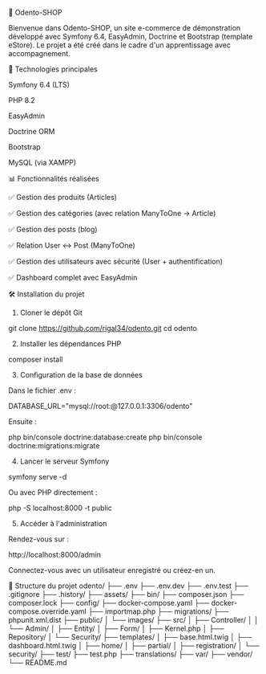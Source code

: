 🦷 Odento-SHOP

Bienvenue dans Odento-SHOP, un site e-commerce de démonstration développé avec Symfony 6.4, EasyAdmin, Doctrine et Bootstrap (template eStore). Le projet a été créé dans le cadre d'un apprentissage avec accompagnement.

🔧 Technologies principales

Symfony 6.4 (LTS)

PHP 8.2

EasyAdmin

Doctrine ORM

Bootstrap

MySQL (via XAMPP)

📊 Fonctionnalités réalisées

✅ Gestion des produits (Articles)

✅ Gestion des catégories (avec relation ManyToOne -> Article)

✅ Gestion des posts (blog)

✅ Relation User <-> Post (ManyToOne)

✅ Gestion des utilisateurs avec sécurité (User + authentification)

✅ Dashboard complet avec EasyAdmin

🛠️ Installation du projet

1. Cloner le dépôt Git

git clone https://github.com/rigal34/odento.git
cd odento

2. Installer les dépendances PHP

composer install

3. Configuration de la base de données

Dans le fichier .env :

DATABASE_URL="mysql://root:@127.0.0.1:3306/odento"

Ensuite :

php bin/console doctrine:database:create
php bin/console doctrine:migrations:migrate

4. Lancer le serveur Symfony

symfony serve -d

Ou avec PHP directement :

php -S localhost:8000 -t public

5. Accéder à l'administration

Rendez-vous sur :

http://localhost:8000/admin

Connectez-vous avec un utilisateur enregistré ou créez-en un.

📂 Structure du projet
odento/
├── .env
├── .env.dev
├── .env.test
├── .gitignore
├── .history/
├── assets/
├── bin/
├── composer.json
├── composer.lock
├── config/
├── docker-compose.yaml
├── docker-compose.override.yaml
├── importmap.php
├── migrations/
├── phpunit.xml.dist
├── public/
│   └── images/
├── src/
│   ├── Controller/
│   │   └── Admin/
│   ├── Entity/
│   ├── Form/
│   ├── Kernel.php
│   ├── Repository/
│   └── Security/
├── templates/
│   ├── base.html.twig
│   ├── dashboard.html.twig
│   ├── home/
│   ├── partial/
│   ├── registration/
│   └── security/
├── test/
├── test.php
├── translations/
├── var/
├── vendor/
└── README.md